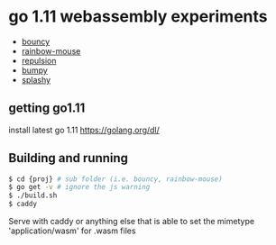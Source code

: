 # go 1.11 webassembly experiments

* [bouncy](https://stdiopt.github.io/gowasm-experiments/bouncy)
* [rainbow-mouse](https://stdiopt.github.io/gowasm-experiments/rainbow-mouse)
* [repulsion](https://stdiopt.github.io/gowasm-experiments/repulsion)
* [bumpy](https://stdiopt.github.io/gowasm-experiments/bumpy)
* [splashy](https://stdiopt.github.io/gowasm-experiments/splashy)

## getting go1.11

install latest go 1.11 https://golang.org/dl/

## Building and running

```sh
$ cd {proj} # sub folder (i.e. bouncy, rainbow-mouse)
$ go get -v # ignore the js warning
$ ./build.sh
$ caddy
```

Serve with caddy or anything else that is able to set the mimetype
'application/wasm' for .wasm files
